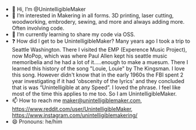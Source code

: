 - 👋 Hi, I’m @UnintelligibleMaker
- 👀 I’m interested in Makering in all forms.  3D printing, laser cutting, woodworking, embrodery, sewing, and more and always adding more.  Often involving code.
- 🌱 I’m currently learning to share my code via OSS.
- ❓ How did I get to be UnintelligibleMaker?  Many years ago I took a trip to Seattle Washington.  There I visited the EMP (Experence Music Project), now MoPop, which was where Paul Allen kept his seattle music memoribelia and he had a lot of it.....enough to make a muesum.  There I learned this history of the song "Louie, Louie" by The Kingsman.  I love this song.  However didn't know that in the early 1960s the FBI spent 2 year investigating if it had 'obscenity of the lyrics' and they concluded that is was “Unintelligible at any Speed”.  I loved the phrase.  I feel like most of the time this applies to me too.  So I am UnintelligibleMaker.
- 📫 How to reach me maker@unintelligiblemaker.com, https://www.reddit.com/user/UnintelligibleMaker, https://www.instagram.com/unintelligiblemakering/
- 😄 Pronouns: he/him
